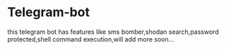 # Telegram-bot
this telegram bot has features like sms bomber,shodan search,password protected,shell command execution,will add more soon...
